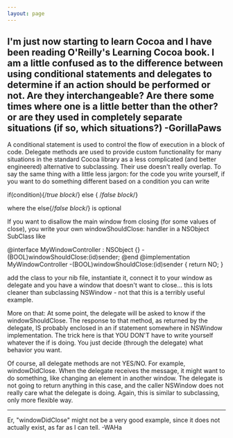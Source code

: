 ```yaml
---
layout: page
---
```


I'm just now starting to learn Cocoa and I have been reading O'Reilly's Learning Cocoa book.  I am a little confused as to the difference between using conditional statements and delegates to determine if an action should be performed or not.  Are they interchangeable? Are there some times where one is a little better than the other? or are they used in completely separate situations (if so, which situations?)
-GorillaPaws
----

A conditional statement is used to control the flow of execution in a block of code.  Delegate methods are used to provide custom functionality for many situations in the standard Cocoa library as a less complicated (and better engineered) alternative to subclassing.  Their use doesn't really overlap.  To say the same thing with a little less jargon: for the code you write yourself, if you want to do something different based on a condition you can write

if(condition){/*true block*/} else { /*false block*/}

where the else{/*false block*/} is optional

If you want to disallow the main window from closing (for some values of close), you write your own windowShouldClose: handler in a NSObject SubClass like
    
@interface MyWindowController : NSObject
{}
-(BOOL)windowShouldClose:(id)sender;
@end
@implementation MyWindowController
-(BOOL)windowShouldClose:(id)sender
{
    return NO;
}

add the class to your nib file, instantiate it, connect it to your window as delegate and you have a window that doesn't want to close... this is lots cleaner than subclassing NSWindow - not that this is a terribly useful example.


More on that:
At some point, the delegate will be asked to know if the windowShouldClose. The response to that method, as returned by the delegate, IS probably enclosed in an if statement somewhere in NSWindow implementation. The trick here is that YOU DON'T have to write yourself whatever the if is doing. You just decide (through the delegate) what behavior you want.

Of course, all delegate methods are not YES/NO. For example, windowDidClose. When the delegate receives the message, it might want to do something, like changing an element in another window. The delegate is not going to return anything in this case, and the caller NSWindow does not really care what the delegate is doing. Again, this is similar to subclassing, only more flexible way.

----

Er, "windowDidClose" might not be a very good example, since it does not actually exist, as far as I can tell. -WAHa
